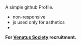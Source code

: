 A simple github Profile.
<ul>
<li>non-responsive</li>
<li>js used only for asthetics</li>
<li><free to use/li>
</ul>
<b>For <a href = "https://linktr.ee/venatus">Venatus Society</a> recruitment.</b>
